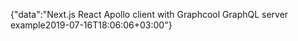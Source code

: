 {"data":"Next.js React Apollo client with Graphcool GraphQL server example2019-07-16T18:06:06+03:00"}

